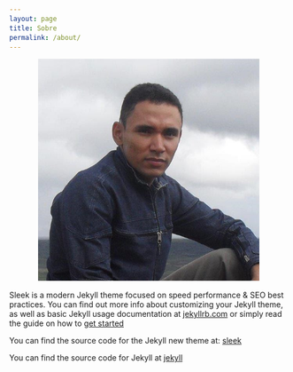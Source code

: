 ```yaml
---
layout: page
title: Sobre
permalink: /about/
---
```


<p align="center">
  <img width="400" height="400" src="FB_20141108_01_09_33_Saved_Picture.jpg">
</p>

Sleek is a modern Jekyll theme focused on speed performance & SEO best practices. You can find out more info about customizing your Jekyll theme, as well as basic Jekyll usage documentation at [jekyllrb.com](http://jekyllrb.com/) or simply read the guide on how to [get started](/getting-started)

You can find the source code for the Jekyll new theme at:
[sleek](https://github.com/janczizikow/sleek)

You can find the source code for Jekyll at
[jekyll](https://github.com/jekyll/jekyll)
